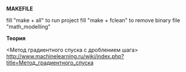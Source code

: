 **MAKEFILE**

fill "make + all" to run project
fill "make + fclean" to remove binary file "math_modelling"

**Теория**

<Метод градиентного спуска с дроблением шага>
http://www.machinelearning.ru/wiki/index.php?title=Метод_градиентного_спуска

